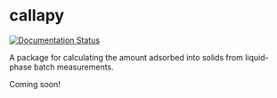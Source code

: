 callapy
=======
[![Documentation Status](https://readthedocs.org/projects/callapy/badge/?version=latest)](https://callapy.readthedocs.io/en/latest/?badge=latest)

A package for calculating the amount adsorbed
into solids from liquid-phase batch measurements.

Coming soon!
